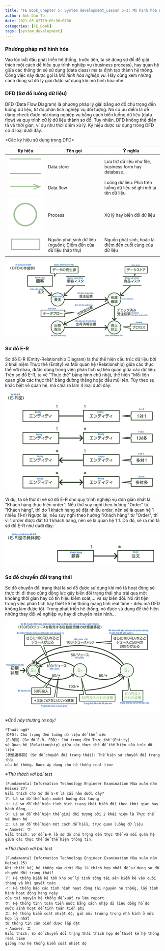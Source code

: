 ```yaml
---
title: "FE Book_Chapter 5: System development_Lesson 5-3: Mô hình hóa nghiệp vụ"
author: Anh Dao To
date: 2021-05-02T19:00:00+0700
categories: [FE_Book]
tags: [system_development]
---
```

### Phương pháp mô hình hóa
Vào lúc bắt đầu phát triển hệ thống, trước tiên, ta sẽ dùng sơ đồ để giải thích một cách dễ hiểu quy trình nghiệp vụ (business process), hay quan hệ giữa các thông tin sẽ sử dụng (data class) mà ta định tạo thành hệ thống. Công việc này được gọi là *Mô hình hóa nghiệp vụ*. Hãy cùng xem những cách dùng sơ đồ lý giải được sử dụng khi mô hình hóa nhé.

### DFD (Sơ đồ luồng dữ liệu)
DFD (Data Flow Diagram) là phương pháp lý giải bằng sơ đồ chú trọng đến luồng dữ liệu, từ đó phân tích nghiệp vụ đối tượng. Nó có ưu điểm là dễ dàng check được nội dung nghiệp vụ bằng cách biến luồng dữ liệu (data flow) và quy trình xử lý dữ liệu thành sơ đồ. Tuy nhiên, DFD không thể diễn tả về thời gian, ví dụ như thời điểm xử lý.
Ký hiệu được sử dụng trong DFD có 4 loại dưới đây.

<Các ký hiệu sử dụng trong DFD>

| Ký hiệu     | Tên gọi     | Ý nghĩa     |
| ----------- | ----------- | ----------- |
| ![Data store](data-store.png) | Data store | Lưu trữ dữ liệu như file, business form hay database... |
| ![Data flow](data-flow.png) | Data flow | Luồng dữ liệu. Phía trên luồng dữ liệu sẽ ghi mô tả tên dữ liệu  |
| ![Process](process.png) | Process | Xử lý hay biến đổi dữ liệu |
| ![Source-or-Destination](source-or-destination.png) | Nguồn phát sinh dữ liệu (nguồn); Điểm đến của dữ liệu (hấp thụ)| Nguồn phát sinh, hoặc là điểm đến cuối cùng của dữ liệu |

![DFD Example](dfd-example.png)

### Sơ đồ E-R
Sơ đồ E-R (Entity-Relationship Diagram) là thứ thể hiện cấu trúc dữ liệu bởi 2 khái niệm Thực thể (Entity) và Mối quan hệ (Relationship) giữa các thực thể với nhau, được dùng trong việc phân tích sự liên quan giữa các dữ liệu.
Trên sơ đồ E-R, ta vẽ "Thực thể" bằng hình chữ nhật, thể hiện "Mối liên quan giữa các thực thể" bằng đường thẳng hoặc dấu mũi tên. Tùy theo sự khác biệt về quan hệ, mà chia ra làm 4 loại dưới đây.

![ERD](erd.png)

Ví dụ, ta sẽ thử đi vẽ sơ đồ E-R cho quy trình nghiệp vụ đơn giản nhất là "Khách hàng thực hiện order". Nếu thử suy nghĩ theo hướng "Order" từ "Khách hàng", thì do 1 khách hàng sẽ đặt nhiều order, nên sẽ là quan hệ 1 nhiều (1-n)
Ngược lại, nếu suy nghĩ theo hướng "Khách hàng" từ "Order", thì vì 1 order được đặt từ 1 khách hàng, nên sẽ là quan hệ 1 1.
Do đó, sẽ ra mô tả sơ đồ E-R như dưới đây:

![ERD Example](erd-example.png)

### Sơ đồ chuyển đổi trạng thái
Sơ đồ chuyển đổi trạng thái là sơ đồ được sử dụng khi mô tả hoạt động sẽ thực thi đi theo cùng động lực gây biến đổi trạng thái như trải qua một khoảng thời gian hay có tín hiệu kiểm soát,... và sự biến đổi. Nó rất tiện trong việc phân tích hay thiết kế hệ thống mang tính real time - điều mà DFD không làm được tốt. Trong phát triển hệ thống, nó được sử dụng để thể hiện những thay đổi về nghiệp vụ hay di chuyển màn hình...

![State Transition Diagram](state-transition-diagram.png)

※*Chỗ này thường ra này!*

    *Thuật ngữ*
    [DFD]: Chú trọng đến luồng dữ liệu để thể hiện
    [E-R図] (Sơ đồ E-R, ERD): Chú trọng đến Thực thể (Entity)
    và Quan hệ (Relationship) giữa các thực thể để thể hiện cấu trúc dữ liệu 
    [状態遷移図] (Sơ đồ chuyển đổi trạng thái): Thể hiện sự chuyển đổi trạng thái 
    của hệ thống. Được áp dụng cho hệ thống real time

※*Thử thách với bài test*

    (Fundamental Information Technology Engineer Examination Mùa xuân năm Heisei 27)
    Giải thích cho Sơ đồ E-R là cái nào dưới đây?
    ア: Là sơ đồ thể hiện model hướng đối tượng
    イ: Là sơ đồ thể hiện tình hình trạng thái biến đổi theo thời gian hay hành động,...
    ウ: Là sơ đồ thể hiện thế giới đối tượng bởi 2 khái niệm là Thực thể và Quan hệ
    エ: Là sơ đồ thể hiện một cách dễ hiểu, trực quan luồng dữ liệu
    → Answer: ウ
    Giải thích: Sơ đồ E-R là sơ đồ chú trọng đến thực thể và mối quan hệ giữa các thực thể để thể hiện thông tin.

※*Thử thách với bài test*

    (Fundamental Information Technology Engineer Examination Mùa xuân năm Heisei 25)
    Khi thiết kế, hệ thống nào dưới đây là thích hợp nhất để sử dụng sơ đồ chuyển đổi trạng thái?
    ア: Hệ thống kiểm kê tồn kho xử lý tính tổng tài sản kiểm kê vào cuối tháng và khi quyết toán
    イ: Hệ thống báo cáo tình hình hoạt động tài nguyên hệ thống, lấy tình hình hoạt động hàng ngày 
    của tài nguyên hệ thống để xuất ra làm report
    ウ: Hệ thống tính toán tiền nước bằng cách nhập dữ liệu đồng hồ đo nước sinh hoạt để tính toán tiền phí
    エ: Hệ thống kiểm soát nhiệt độ, giữ môi trường trong nhà kính ở mức hợp lý nhất 
    từ thông tin cảm biến được lắp đặt
    → Answer: エ
    Giải thích: Sơ đồ chuyển đổi trạng thái thích hợp để thiết kế hệ thống real time 
    giống như hệ thống kiểm soát nhiệt độ
